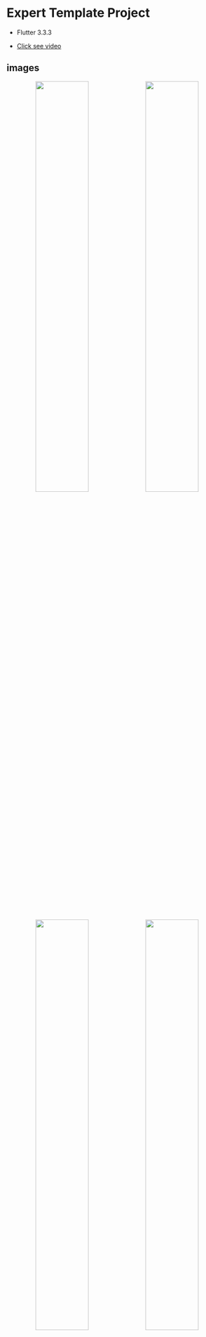 # Expert Template Project

* Flutter 3.3.3

* [Click see video](https://youtu.be/qkmZOiNEltM)



## images
<p align="center">
<img src="github_assets/1.jpg" width="49%"></img>
<img src="github_assets/6.jpg" width="49%"></img>
<img src="github_assets/2.jpg" width="49%"/>
<img src="github_assets/7.jpg" width="49%"/>
<img src="github_assets/3.jpg" width="49%"/>
<img src="github_assets/8.jpg" width="49%"/>
<img src="github_assets/4.jpg" width="49%"/>
<img src="github_assets/9.jpg" width="49%"/>
<img src="github_assets/5.jpg" width="49%"/>
<img src="github_assets/10.jpg" width="49%"/>

</p>




## Getting Started

A Expert Template project created in flutter using Bloc . Expert Template supports mobile, clone the appropriate branches mentioned below:

The Expert Template contains the minimal implementation required to create a new library or project. The repository code is preloaded with some basic components like basic app architecture, app theme, constants and required dependencies to create a new project. By using boiler plate code as standard initializer, we can have same patterns in all the projects that will inherit it. This will also help in reducing setup & development time by allowing you to use same code pattern and avoid re-writing from scratch.

## How to Use 

**Step 1:**

Download or clone this repo by using the link below:

```
git clone https://github.com/the-best-is-best/Expert-Template.git
```

**Step 2:**

Go to project root and execute the following command in console to get the required dependencies: 

```
flutter pub get 
```

**Step 3:**

This project uses `inject` library that works with code generation, execute the following command to generate files:

```
flutter packages pub run build_runner build --delete-conflicting-outputs
```

or watch command in order to keep the source code synced automatically:

```
flutter packages pub run build_runner watch
```


## Expert Template Features:

* Splash
* Home
* Routing
* Theme
* Code Generation
* svg
* screen util
* chat robot
* Dio
* Bloc
* Logging
* Dependency Injection
* Multilingual Support



### Folder Structure
Here is the core folder structure which flutter provides.

```
flutter-app/
|- android
|- build
|- ios
|- lib
```

Here is the folder structure we have been using in this project

```
lib/app/
       |- resources/
         |- translate
         |- colors
         |- routes
         |- styles       
         |- fonts

 
   |- Features
       |- components
       |- get_start
       |- get_start1
       |- home
       |- splash
       
    
```

### Features
## get start 1 and home use state management (bloc)

## data layer
* Data source
* mapper
* repository impl
* response

## domain layer
* models
* repository
* use case

## presentation layer
* ui and widgets

* presentation connect with cubit state management and cubit call use case then use case call Repository and Repository call RemoteDataSource and RemoteDataSource call AppServicesClient

